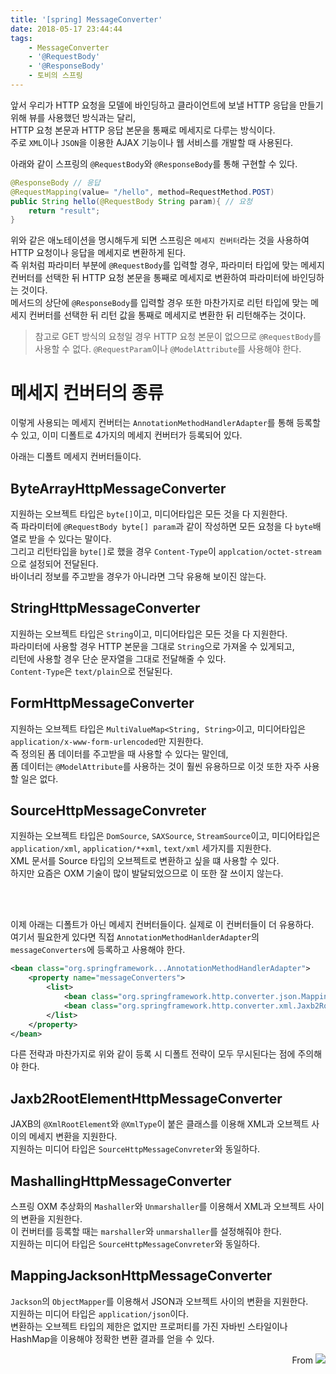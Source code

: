 ```yaml
---
title: '[spring] MessageConverter'
date: 2018-05-17 23:44:44
tags:
    - MessageConverter
    - '@RequestBody'
    - '@ResponseBody'
    - 토비의 스프링
---
```


앞서 우리가 HTTP 요청을 모델에 바인딩하고 클라이언트에 보낼 HTTP 응답을 만들기 위해 뷰를 사용했던 방식과는 달리,  
HTTP 요청 본문과 HTTP 응답 본문을 통째로 메세지로 다루는 방식이다.  
주로 `XML`이나 `JSON`을 이용한 AJAX 기능이나 웹 서비스를 개발할 때 사용된다.  

아래와 같이 스프링의 `@RequestBody`와 `@ResponseBody`를 통해 구현할 수 있다.
```java
@ResponseBody // 응답
@RequestMapping(value= "/hello", method=RequestMethod.POST)
public String hello(@RequestBody String param){ // 요청
    return "result";
}
```
위와 같은 애노테이션을 명시해두게 되면 스프링은 `메세지 컨버터`라는 것을 사용하여 HTTP 요청이나 응답을 메세지로 변환하게 된다.  
즉 위처럼 파라미터 부분에 `@RequestBody`를 입력할 경우, 파라미터 타입에 맞는 메세지 컨버터를 선택한 뒤 HTTP 요청 본문을 통째로 메세지로 변환하여 파라미터에 바인딩하는 것이다.  
메서드의 상단에 `@ResponseBody`를 입력할 경우 또한 마찬가지로 리턴 타입에 맞는 메세지 컨버터를 선택한 뒤 리턴 값을 통째로 메세지로 변환한 뒤 리턴해주는 것이다.  
> 참고로 GET 방식의 요청일 경우 HTTP 요청 본문이 없으므로 `@RequestBody`를 사용할 수 없다. `@RequestParam`이나 `@ModelAttribute`를 사용해야 한다.  

# 메세지 컨버터의 종류
이렇게 사용되는 메세지 컨버터는 `AnnotationMethodHandlerAdapter`를 통해 등록할 수 있고, 이미 디폴트로 4가지의 메세지 컨버터가 등록되어 있다.  

아래는 디폴트 메세지 컨버터들이다.  

## ByteArrayHttpMessageConverter
지원하는 오브젝트 타입은 `byte[]`이고, 미디어타입은 모든 것을 다 지원한다.  
즉 파라미터에 `@RequestBody byte[] param`과 같이 작성하면 모든 요청을 다 `byte`배열로 받을 수 있다는 말이다.  
그리고 리턴타입을 `byte[]`로 했을 경우 `Content-Type`이 `applcation/octet-stream`으로 설정되어 전달된다.  
바이너리 정보를 주고받을 경우가 아니라면 그닥 유용해 보이진 않는다.  

## StringHttpMessageConverter
지원하는 오브젝트 타입은 `String`이고, 미디어타입은 모든 것을 다 지원한다.  
파라미터에 사용할 경우 HTTP 본문을 그대로 `String`으로 가져올 수 있게되고,  
리턴에 사용할 경우 단순 문자열을 그대로 전달해줄 수 있다.  
`Content-Type`은 `text/plain`으로 전달된다.  

## FormHttpMessageConverter
지원하는 오브젝트 타입은 `MultiValueMap<String, String>`이고, 미디어타입은 `application/x-www-form-urlencoded`만 지원한다.  
즉 정의된 폼 데이터를 주고받을 때 사용할 수 있다는 말인데,  
폼 데이터는 `@ModelAttribute`를 사용하는 것이 훨씬 유용하므로 이것 또한 자주 사용할 일은 없다.  

## SourceHttpMessageConvreter
지원하는 오브젝트 타입은 `DomSource`, `SAXSource`, `StreamSource`이고, 미디어타입은 `application/xml`, `application/*+xml`, `text/xml` 세가지를 지원한다.  
XML 문서를 Source 타입의 오브젝트로 변환하고 싶을 떄 사용할 수 있다.  
하지만 요즘은 OXM 기술이 많이 발달되었으므로 이 또한 잘 쓰이지 않는다.  

<br/><br/>

이제 아래는 디폴트가 아닌 메세지 컨버터들이다. 실제로 이 컨버터들이 더 유용하다.  
여기서 필요한게 있다면 직접 `AnnotationMethodHanlderAdapter`의 `messageConverters`에 등록하고 사용해야 한다.  

```xml
<bean class="org.springframework...AnnotationMethodHandlerAdapter">
    <property name="messageConverters">
        <list>
            <bean class="org.springframework.http.converter.json.MappintJacksonHttpMessageConverter" />
            <bean class="org.springframework.http.converter.xml.Jaxb2RootElementHttpMessageConverter" />
        </list>
    </property>
</bean>
```

다른 전략과 마찬가지로 위와 같이 등록 시 디폴트 전략이 모두 무시된다는 점에 주의해야 한다.  

## Jaxb2RootElementHttpMessageConverter
JAXB의 `@XmlRootElement`와 `@XmlType`이 붙은 클래스를 이용해 XML과 오브젝트 사이의 메세지 변환을 지원한다.  
지원하는 미디어 타입은 `SourceHttpMessageConvreter`와 동일하다.  

## MashallingHttpMessageConverter
스프링 OXM 추상화의 `Mashaller`와 `Unmarshaller`를 이용해서 XML과 오브젝트 사이의 변환을 지원한다.  
이 컨버터를 등록할 때는 `marshaller`와 `unmarshaller`를 설정해줘야 한다.  
지원하는 미디어 타입은 `SourceHttpMessageConvreter`와 동일하다.  

## MappingJacksonHttpMessageConverter
`Jackson`의 `ObjectMapper`를 이용해서 JSON과 오브젝트 사이의 변환을 지원한다.  
지원하는 미디어 타입은 `application/json`이다.  
변환하는 오브젝트 타입의 제한은 없지만 프로퍼티를 가진 자바빈 스타일이나 HashMap을 이용해야 정확한 변환 결과를 얻을 수 있다.  

<div style="text-align: right">
From <img src="https://cloud2.zoolz.com/MyComputers/Images/Image.aspx?q=bT00MDcyNDcma2V5PTI0NzQwNDAxMDkmdHlwZT1sJno9MjAxOC8wOC8wNiAwOTozOA==#width30" style="display:inline-block;"/>
</div>

<!-- more -->